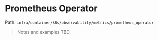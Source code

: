 # Prometheus Operator

Path: `infra/container/k8s/observability/metrics/prometheus_operator`

> Notes and examples TBD.
